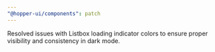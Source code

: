 ```yaml
---
"@hopper-ui/components": patch
---
```


Resolved issues with Listbox loading indicator colors to ensure proper visibility and consistency in dark mode.
